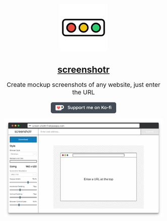 <p align="center" style="color: #343a40">
  <a href="https://screen-shottr.firebaseapp.com/"><img src="./public/android-chrome-192x192.png" alt="screenshotr logo" height="150"></a>
  <h1 align="center"><a href="https://screen-shottr.firebaseapp.com/">screenshotr</a></h1>
</p>
<p align="center" style="font-size: 1.2rem;">Create mockup screenshots of any website, just enter the URL</p>
<p align="center"><a href="https://ko-fi.com/D1D513LDD" target="_blank"><img src="./github/ko-fi.png" alt="Support me on Ko-fi" height="35"></a></p>

![](./github/example-1.png)
